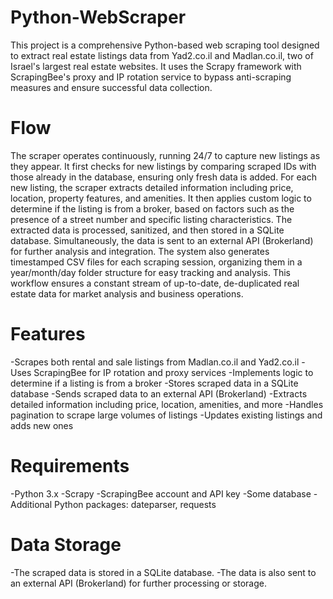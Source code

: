# Python-WebScraper

This project is a comprehensive Python-based web scraping tool designed to extract real estate listings data from Yad2.co.il and Madlan.co.il, two of Israel's largest real estate websites. It uses the Scrapy framework with ScrapingBee's proxy and IP rotation service to bypass anti-scraping measures and ensure successful data collection.
# Flow 
The scraper operates continuously, running 24/7 to capture new listings as they appear. It first checks for new listings by comparing scraped IDs with those already in the database, ensuring only fresh data is added. For each new listing, the scraper extracts detailed information including price, location, property features, and amenities. It then applies custom logic to determine if the listing is from a broker, based on factors such as the presence of a street number and specific listing characteristics. The extracted data is processed, sanitized, and then stored in a SQLite database. Simultaneously, the data is sent to an external API (Brokerland) for further analysis and integration. The system also generates timestamped CSV files for each scraping session, organizing them in a year/month/day folder structure for easy tracking and analysis. This workflow ensures a constant stream of up-to-date, de-duplicated real estate data for market analysis and business operations.

# Features
-Scrapes both rental and sale listings from Madlan.co.il and Yad2.co.il
-Uses ScrapingBee for IP rotation and proxy services
-Implements logic to determine if a listing is from a broker
-Stores scraped data in a SQLite database
-Sends scraped data to an external API (Brokerland)
-Extracts detailed information including price, location, amenities, and more
-Handles pagination to scrape large volumes of listings
-Updates existing listings and adds new ones

# Requirements
-Python 3.x
-Scrapy
-ScrapingBee account and API key
-Some database
-Additional Python packages: dateparser, requests

# Data Storage
-The scraped data is stored in a SQLite database.
-The data is also sent to an external API (Brokerland) for further processing or storage.
